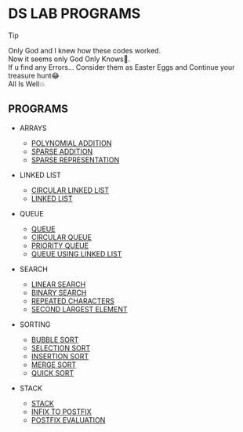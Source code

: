 # **DS LAB PROGRAMS**

> [!TIP]
> Only God and I knew how these codes worked.<br>
> Now it seems only God Only Knows🥲.<br>
> If u find any Errors... Consider them as Easter Eggs and Continue your treasure hunt😂<br>
> All Is Well💥<br>

## PROGRAMS

- ARRAYS
    - [POLYNOMIAL ADDITION](https://github.com/mightymonarch1438/DS-LAB-PERSONAL/blob/main/PROGRAMS/ARRAYS/poly_add.c)
    - [SPARSE ADDITION](https://github.com/mightymonarch1438/DS-LAB-PERSONAL/blob/main/PROGRAMS/ARRAYS/sparseAddition.c)
    - [SPARSE REPRESENTATION](https://github.com/mightymonarch1438/DS-LAB-PERSONAL/blob/main/PROGRAMS/ARRAYS/sparseMatrix.c)

- LINKED LIST
    - [CIRCULAR LINKED LIST](https://github.com/mightymonarch1438/DS-LAB-PERSONAL/blob/main/PROGRAMS/LINKED%20LIST/circularLinkedList.c)
    - [LINKED LIST](https://github.com/mightymonarch1438/DS-LAB-PERSONAL/blob/main/PROGRAMS/LINKED%20LIST/linkedList.c)

- QUEUE
    - [QUEUE](https://github.com/mightymonarch1438/DS-LAB-PERSONAL/blob/main/PROGRAMS/QUEUE/queue.c)
    - [CIRCULAR QUEUE](https://github.com/mightymonarch1438/DS-LAB-PERSONAL/blob/main/PROGRAMS/QUEUE/circularQueue.c)
    - [PRIORITY QUEUE](https://github.com/mightymonarch1438/DS-LAB-PERSONAL/blob/main/PROGRAMS/QUEUE/priorityQueue.c)
    - [QUEUE USING LINKED LIST](https://github.com/mightymonarch1438/DS-LAB-PERSONAL/blob/main/PROGRAMS/QUEUE/queueLinkedList.c)

- SEARCH
    - [LINEAR SEARCH](https://github.com/mightymonarch1438/DS-LAB-PERSONAL/blob/main/PROGRAMS/SEARCH/linearSearch.c)
    - [BINARY SEARCH](https://github.com/mightymonarch1438/DS-LAB-PERSONAL/blob/main/PROGRAMS/SEARCH/binarySearch.c)
    - [REPEATED CHARACTERS](https://github.com/mightymonarch1438/DS-LAB-PERSONAL/blob/main/PROGRAMS/SEARCH/repeatedCharactersInString.c)
    - [SECOND LARGEST ELEMENT](https://github.com/mightymonarch1438/DS-LAB-PERSONAL/blob/main/PROGRAMS/SEARCH/secondLargestElement.c)

- SORTING
    - [BUBBLE SORT](https://github.com/mightymonarch1438/DS-LAB-PERSONAL/blob/main/PROGRAMS/SORT/bubbleSort.c)
    - [SELECTION SORT](https://github.com/mightymonarch1438/DS-LAB-PERSONAL/blob/main/PROGRAMS/SORT/selectionSort.c)
    - [INSERTION SORT](https://github.com/mightymonarch1438/DS-LAB-PERSONAL/blob/main/PROGRAMS/SORT/insertionSort.c)
    - [MERGE SORT](https://github.com/mightymonarch1438/DS-LAB-PERSONAL/blob/main/PROGRAMS/SORT/mergeSort.c)
    - [QUICK SORT](https://github.com/mightymonarch1438/DS-LAB-PERSONAL/blob/main/PROGRAMS/SORT/quickSort.c)

- STACK
    - [STACK](https://github.com/mightymonarch1438/DS-LAB-PERSONAL/blob/main/PROGRAMS/STACK/stack.c)
    - [INFIX TO POSTFIX](https://github.com/mightymonarch1438/DS-LAB-PERSONAL/blob/main/PROGRAMS/STACK/infixToPostfix.c)
    - [POSTFIX EVALUATION](https://github.com/mightymonarch1438/DS-LAB-PERSONAL/blob/main/PROGRAMS/STACK/postfixEval.c)


